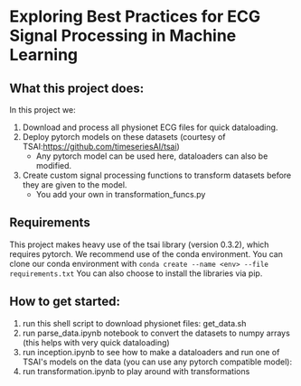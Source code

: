 # Exploring Best Practices for ECG Signal Processing in Machine Learning

## What this project does:
In this project we:
1. Download and process all physionet ECG files for quick dataloading. 
2. Deploy pytorch models on these datasets (courtesy of TSAI:https://github.com/timeseriesAI/tsai) 
    - Any pytorch model can be used here, dataloaders can also be modified. 
3. Create custom signal processing functions to transform datasets before they are given to the model.
    - You add your own in transformation_funcs.py

## Requirements
This project makes heavy use of the tsai library (version 0.3.2), which requires pytorch. We recommend use of the conda environment. 
You can clone our conda environment with ```conda create --name <env> --file requirements.txt```
You can also choose to install the libraries via pip. 

## How to get started:
1. run this shell script to download physionet files: get_data.sh
2. run parse_data.ipynb notebook to convert the datasets to numpy arrays (this helps with very quick dataloading)
3. run inception.ipynb to see how to make a dataloaders and run one of TSAI's models on the data (you can use any pytorch compatible model): 
4. run transformation.ipynb to play around with transformations